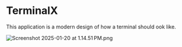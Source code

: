 # TerminalX

This application is a modern design of how a terminal should ook like.

![Screenshot 2025-01-20 at 1.14.51 PM.png](../../../../var/folders/9s/4hz0g0cj2v18k56_nvtlfcf80000gn/T/TemporaryItems/NSIRD_screencaptureui_X8imf3/Screenshot%202025-01-20%20at%201.14.51%E2%80%AFPM.png)
